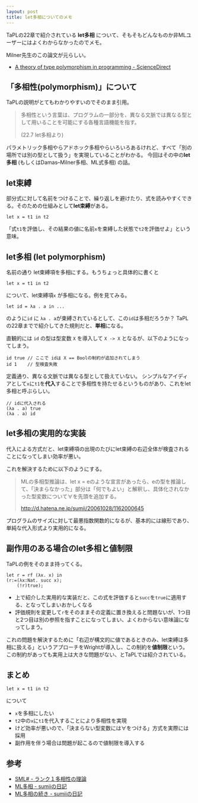 ```yaml
---
layout: post
title: let多相についてのメモ
---
```


TaPLの22章で紹介されている **let多相** について、そもそもどんなものか非MLユーザーにはよくわからなかったのでメモ。

Milner先生のこの論文が元らしい。
+ [A theory of type polymorphism in programming - ScienceDirect](http://www.sciencedirect.com/science/article/pii/0022000078900144)

## 「多相性(polymorphism)」について

TaPLの説明がとてもわかりやすいのでそのまま引用。

> 多相性という言葉は、プログラムの一部分を、異なる文脈では異なる型として用いることを可能にする各種言語機能を指す。
> 
> (22.7 let多相より)

パラメトリック多相やらアドホック多相やらいろいろあるけれど、すべて「別の場所では別の型として扱う」を実現していることがわかる。
今回はその中の**let多相** (もしくはDamas–Milner多相、ML式多相) の話。


## let束縛
部分式に対して名前をつけることで、繰り返しを避けたり、式を読みやすくできる。そのための仕組みとして**let束縛**がある。

```
let x = t1 in t2
```

「式`t1`を評価し、その結果の値に名前`x`を束縛した状態で`t2`を評価せよ」という意味。


## let多相 (let polymorphism)

名前の通り let束縛項を多相にする。もうちょっと具体的に書くと

```
let x = t1 in t2
```

について、let束縛項`x` が多相になる。例を見てみる。

```
let id = λa . a in ...
```

のように`id` に `λa . a`が束縛されているとして、この`id`は多相だろうか？ 
TaPLの22章までで紹介してきた規則だと、**単相**になる。

直観的には `id` の型は型変数 `X` を導入して `X -> X` となるが、以下のようになってしまう。

```
id true // ここで idは X == Boolの制約が追加されてしまう
id 1    // 型検査失敗 
```

定義通り、異なる文脈では異なる型として扱えていない。
シンプルなアイディアとして`x`に`t1`を**代入**することで多相性を持たせるというものがあり、これをlet多相と呼ぶらしい。

```
// idに代入される
(λa . a) true
(λa . a) id
```


## let多相の実用的な実装

代入による方式だと、let束縛項の出現のたびにlet束縛の右辺全体が検査されることになってしまい効率が悪い。

これを解決するために以下のようにする。

> MLの多相型推論は、let x = eのような宣言があったら、eの型を推論して、「決まらなかった」部分は「何でもよい」と解釈し、具体化されなかった型変数について∀を先頭を追加する。
>  
> http://d.hatena.ne.jp/sumii/20061028/1162000645

プログラムのサイズに対して最悪指数関数的になるが、基本的には線形であり、単純な代入形式より実用的になる。

## 副作用のある場合のlet多相と値制限

TaPLの例をそのまま持ってくる。

```
let r = rf (λx. x) in
(r:=(λx:Nat. succ x);
	(!r)true);
```

+ 上で紹介した実用的な実装だと、この式を評価すると`succ`を`true`に適用する、となってしまいおかしくなる
+ 評価規則を変更して`r`をそのままその定義に置き換えると問題ないが、1つ目と2つ目は別の参照を指すことになってしまい、よくわからない意味論になってしまう。

これの問題を解決するために「右辺が構文的に値であるときのみ、let束縛は多相に扱える」というアプローチをWrightが導入し、この制約を**値制限**という。この制約があっても実用上は大きな問題がない、とTaPLでは紹介されている。


## まとめ

```
let x = t1 in t2
```

について

+ `x`を多相にしたい
+ `t2`中の`x`に`t1`を代入することにより多相性を実現
+ けど効率が悪いので、「決まらない型変数には∀をつける」方式を実際には採用
+ 副作用を伴う場合は問題が起こるので値制限を導入する

## 参考
+ [SML# - ランク１多相性の理論](http://www.pllab.riec.tohoku.ac.jp/smlsharp/ja/?Foundations%2F020)
+ [ML多相 - sumiiの日記](http://d.hatena.ne.jp/sumii/20061028/1162000645)
+ [ML多相の続き - sumiiの日記](http://d.hatena.ne.jp/sumii/20061028/1162041516)

